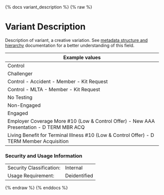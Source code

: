 {% docs variant_description %}
{% raw %}

<a name="variant_description"></a>
# Variant Description
Description of variant, a creative variation.
See [metadata structure and hierarchy](#!/model/model.aaa_life_data_platform.staging_metadata_metadata)
documentation for a better understanding of this field.

| Example values                            |
|-------------------------------------------|
| Control                                   |
| Challenger                                |
| Control - Accident - Member - Kit Request |
| Control - MLTA - Member - Kit Request     |
| No Testing                                |
| Non-Engaged                               |
| Engaged                                   |
| Employer Coverage More #10 (Low & Control Offer) - New AAA Presentation - D TERM MBR ACQ      |
| Living Benefit for Terminal Illness  #10 (Low & Control Offer) - D TERM Member Acquisition    |

### Security and Usage Information
|     |     |
| --- | --- |
| Security Classification: | Internal |
| Usage Requirement:       | Deidentified |

{% endraw %}
{% enddocs %}